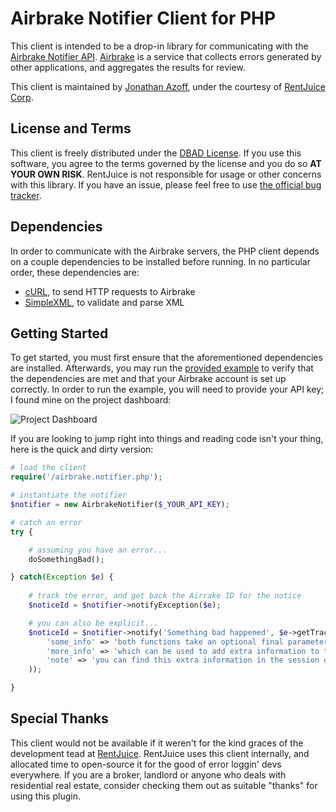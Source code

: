 Airbrake Notifier Client for PHP
================================
This client is intended to be a drop-in library for communicating with the [Airbrake Notifier API](http://help.airbrake.io/kb/api-2/notifier-api-version-22). [Airbrake](http://airbrake.io/pages/home) is a service that collects errors generated by other applications, and aggregates the results for review.

This client is maintained by [Jonathan Azoff](https://github.com/azoff), under the courtesy of [RentJuice Corp](http://rentjuice.com).

License and Terms
-----------------
This client is freely distributed under the [DBAD License](http://dbad-license.org/license). If you use this software, you agree to the terms governed by the license and you do so __AT YOUR OWN RISK__. RentJuice is not responsible for usage or other concerns with this library. If you have an issue, please feel free to use [the official bug tracker](https://github.com/rentjuice/airbrake-php-client/issues).

Dependencies
------------
In order to communicate with the Airbrake servers, the PHP client depends on a couple dependencies to be installed before running. In no particular order, these dependencies are:
  - [cURL](http://www.php.net/manual/en/book.curl.php), to send HTTP requests to Airbrake
  - [SimpleXML](http://us.php.net/manual/en/book.simplexml.php), to validate and parse XML

Getting Started
---------------
To get started, you must first ensure that the aforementioned dependencies are installed. Afterwards, you may run the [provided example](https://github.com/rentjuice/airbrake-php-client/blob/master/example.php) to verify that the dependencies are met and that your Airbrake account is set up correctly. In order to run the example, you will need to provide your API key; I found mine on the project dashboard:

![Project Dashboard](http://f.cl.ly/items/0M0b3I0r092j2B2A3X1d/Screen%20shot%202012-01-18%20at%204.15.12%20PM.png)

If you are looking to jump right into things and reading code isn't your thing, here is the quick and dirty version:

```php
# load the client
require('/airbrake.notifier.php');

# instantiate the notifier
$notifier = new AirbrakeNotifier($_YOUR_API_KEY);

# catch an error
try {

    # assuming you have an error...
    doSomethingBad();

} catch(Exception $e) {
    
    # track the error, and get back the Airrake ID for the notice
    $noticeId = $notifier->notifyException($e);

    # you can also be explicit...
    $noticeId = $notifier->notify('Something bad happened', $e->getTrace(), array(
        'some_info' => 'both functions take an optional final parameter',
        'more_info' => 'which can be used to add extra information to the notice!',
        'note' => 'you can find this extra information in the session on Airbrake'
    ));

}
```

Special Thanks
--------------
This client would not be available if it weren't for the kind graces of the development tead at [RentJuice](http://rentjuice.com).
RentJuice uses this client internally, and allocated time to open-source it for the good of error loggin' devs everywhere.
If you are a broker, landlord or anyone who deals with residential real estate, consider checking them out as suitable "thanks"
for using this plugin.